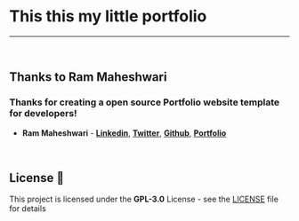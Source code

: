 # This this my little portfolio



---

<br>

## Thanks to Ram Maheshwari 
### Thanks for creating a open source Portfolio website template for developers!
- **Ram Maheshwari** - **[Linkedin](https://linkedin.com/in/rammcodes)**, **[Twitter](https://twitter.com/rammcodes)**, **[Github](https://github.com/rammcodes)**, **[Portfolio](https://rammaheshwari.com)**  

<br>


## License 📄

This project is licensed under the  **GPL-3.0** License - see the [LICENSE](LICENSE) file for details

